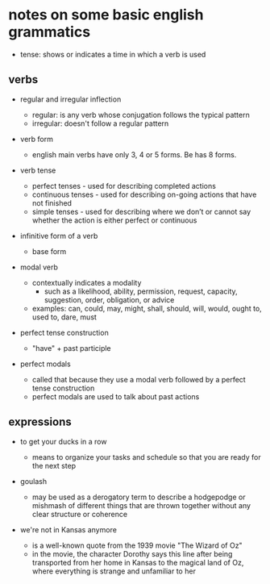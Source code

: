 # notes on some basic english grammatics

- tense: shows or indicates a time in which a verb is used


## verbs

- regular and irregular inflection
  - regular: is any verb whose conjugation follows the typical pattern
  - irregular: doesn't follow a regular pattern

- verb form
  - english main verbs have only 3, 4 or 5 forms. Be has 8 forms.

- verb tense
  - perfect tenses - used for describing completed actions
  - continuous tenses - used for describing on-going actions that have not finished
  - simple tenses - used for describing where we don’t or cannot say whether the action is either perfect or continuous

- infinitive form of a verb
  - base form

- modal verb
  - contextually indicates a modality
    - such as a likelihood, ability, permission, request, capacity, suggestion, order, obligation, or advice
  - examples: can, could, may, might, shall, should, will, would, ought to, used to, dare, must

- perfect tense construction
  - "have" + past participle

- perfect modals
  - called that because they use a modal verb followed by a perfect tense construction
  - perfect modals are used to talk about past actions


## expressions

- to get your ducks in a row
  - means to organize your tasks and schedule so that you are ready for the next step

- goulash
  - may be used as a derogatory term to describe a hodgepodge or mishmash of different things that are thrown together without any clear structure or coherence

- we're not in Kansas anymore
  - is a well-known quote from the 1939 movie "The Wizard of Oz"
  - in the movie, the character Dorothy says this line after being transported from her home in Kansas to the magical land of Oz, where everything is strange and unfamiliar to her
